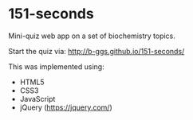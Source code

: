 # 151-seconds

Mini-quiz web app on a set of biochemistry topics.

Start the quiz via: http://b-ggs.github.io/151-seconds/

This was implemented using:
- HTML5
- CSS3
- JavaScript
- jQuery (https://jquery.com/)
